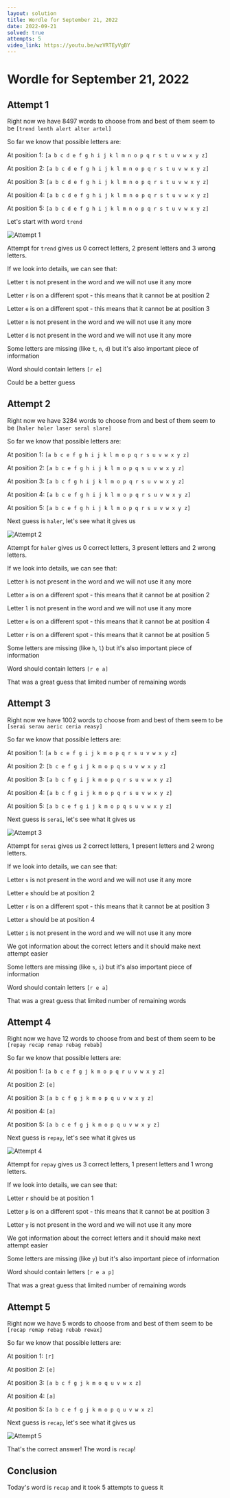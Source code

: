 ```yaml
---
layout: solution
title: Wordle for September 21, 2022
date: 2022-09-21
solved: true
attempts: 5
video_link: https://youtu.be/wzVRTEyVgBY
---
```


# Wordle for September 21, 2022

## Attempt 1

Right now we have 8497 words to choose from and best of them seem to be `[trend lenth alert alter artel]`

So far we know that possible letters are:

At position 1: `[a b c d e f g h i j k l m n o p q r s t u v w x y z]`

At position 2: `[a b c d e f g h i j k l m n o p q r s t u v w x y z]`

At position 3: `[a b c d e f g h i j k l m n o p q r s t u v w x y z]`

At position 4: `[a b c d e f g h i j k l m n o p q r s t u v w x y z]`

At position 5: `[a b c d e f g h i j k l m n o p q r s t u v w x y z]`

Let's start with word `trend`

![Attempt 1](2022-09-21/attempt-1.png)

Attempt for `trend` gives us 0 correct letters, 2 present letters and 3 wrong letters.

If we look into details, we can see that:

Letter `t` is not present in the word and we will not use it any more

Letter `r` is on a different spot - this means that it cannot be at position 2

Letter `e` is on a different spot - this means that it cannot be at position 3

Letter `n` is not present in the word and we will not use it any more

Letter `d` is not present in the word and we will not use it any more

Some letters are missing (like `t`, `n`, `d`) but it's also important piece of information

Word should contain letters `[r e]`

Could be a better guess



## Attempt 2

Right now we have 3284 words to choose from and best of them seem to be `[haler holer laser seral slare]`

So far we know that possible letters are:

At position 1: `[a b c e f g h i j k l m o p q r s u v w x y z]`

At position 2: `[a b c e f g h i j k l m o p q s u v w x y z]`

At position 3: `[a b c f g h i j k l m o p q r s u v w x y z]`

At position 4: `[a b c e f g h i j k l m o p q r s u v w x y z]`

At position 5: `[a b c e f g h i j k l m o p q r s u v w x y z]`

Next guess is `haler`, let's see what it gives us

![Attempt 2](2022-09-21/attempt-2.png)

Attempt for `haler` gives us 0 correct letters, 3 present letters and 2 wrong letters.

If we look into details, we can see that:

Letter `h` is not present in the word and we will not use it any more

Letter `a` is on a different spot - this means that it cannot be at position 2

Letter `l` is not present in the word and we will not use it any more

Letter `e` is on a different spot - this means that it cannot be at position 4

Letter `r` is on a different spot - this means that it cannot be at position 5

Some letters are missing (like `h`, `l`) but it's also important piece of information

Word should contain letters `[r e a]`

That was a great guess that limited number of remaining words



## Attempt 3

Right now we have 1002 words to choose from and best of them seem to be `[serai serau aeric ceria reasy]`

So far we know that possible letters are:

At position 1: `[a b c e f g i j k m o p q r s u v w x y z]`

At position 2: `[b c e f g i j k m o p q s u v w x y z]`

At position 3: `[a b c f g i j k m o p q r s u v w x y z]`

At position 4: `[a b c f g i j k m o p q r s u v w x y z]`

At position 5: `[a b c e f g i j k m o p q s u v w x y z]`

Next guess is `serai`, let's see what it gives us

![Attempt 3](2022-09-21/attempt-3.png)

Attempt for `serai` gives us 2 correct letters, 1 present letters and 2 wrong letters.

If we look into details, we can see that:

Letter `s` is not present in the word and we will not use it any more

Letter `e` should be at position 2

Letter `r` is on a different spot - this means that it cannot be at position 3

Letter `a` should be at position 4

Letter `i` is not present in the word and we will not use it any more

We got information about the correct letters and it should make next attempt easier

Some letters are missing (like `s`, `i`) but it's also important piece of information

Word should contain letters `[r e a]`

That was a great guess that limited number of remaining words



## Attempt 4

Right now we have 12 words to choose from and best of them seem to be `[repay recap remap rebag rebab]`

So far we know that possible letters are:

At position 1: `[a b c e f g j k m o p q r u v w x y z]`

At position 2: `[e]`

At position 3: `[a b c f g j k m o p q u v w x y z]`

At position 4: `[a]`

At position 5: `[a b c e f g j k m o p q u v w x y z]`

Next guess is `repay`, let's see what it gives us

![Attempt 4](2022-09-21/attempt-4.png)

Attempt for `repay` gives us 3 correct letters, 1 present letters and 1 wrong letters.

If we look into details, we can see that:

Letter `r` should be at position 1

Letter `p` is on a different spot - this means that it cannot be at position 3

Letter `y` is not present in the word and we will not use it any more

We got information about the correct letters and it should make next attempt easier

Some letters are missing (like `y`) but it's also important piece of information

Word should contain letters `[r e a p]`

That was a great guess that limited number of remaining words



## Attempt 5

Right now we have 5 words to choose from and best of them seem to be `[recap remap rebag rebab rewax]`

So far we know that possible letters are:

At position 1: `[r]`

At position 2: `[e]`

At position 3: `[a b c f g j k m o q u v w x z]`

At position 4: `[a]`

At position 5: `[a b c e f g j k m o p q u v w x z]`

Next guess is `recap`, let's see what it gives us

![Attempt 5](2022-09-21/attempt-5.png)

That's the correct answer! The word is `recap`!

## Conclusion

Today's word is `recap` and it took 5 attempts to guess it

